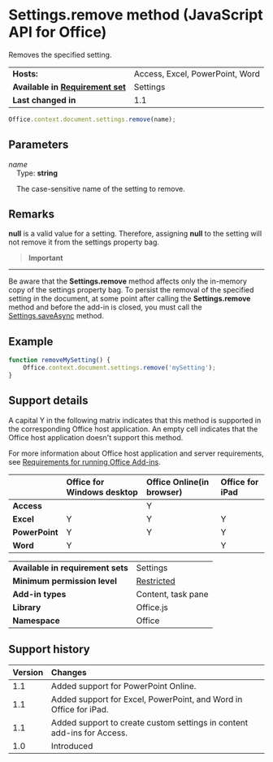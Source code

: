 
# Settings.remove method (JavaScript API for Office)
Removes the specified setting.

|||
|:-----|:-----|
|**Hosts:**|Access, Excel, PowerPoint, Word|
|**Available in [Requirement set](http://msdn.microsoft.com/library/6b6702f2-b0a5-46ab-a356-8dda897ca8ae%28Office.15%29.aspx)**|Settings|
|**Last changed in**|1.1|

```js
Office.context.document.settings.remove(name);
```


## Parameters


_name_<br/>
&nbsp;&nbsp;&nbsp;&nbsp;Type:  **string**

&nbsp;&nbsp;&nbsp;&nbsp;The case-sensitive name of the setting to remove.
    



## Remarks

 **null** is a valid value for a setting. Therefore, assigning **null** to the setting will not remove it from the settings property bag.


>**Important**
---
Be aware that the  **Settings.remove** method affects only the in-memory copy of the settings property bag. To persist the removal of the specified setting in the document, at some point after calling the **Settings.remove** method and before the add-in is closed, you must call the [Settings.saveAsync](../../reference/shared/settings.saveasync.md) method.


## Example




```js
function removeMySetting() {
    Office.context.document.settings.remove('mySetting');
}
```




## Support details


A capital Y in the following matrix indicates that this method is supported in the corresponding Office host application. An empty cell indicates that the Office host application doesn't support this method.

For more information about Office host application and server requirements, see [Requirements for running Office Add-ins](http://msdn.microsoft.com/library/67340567-bb9a-498c-96d3-3f52f28c16bc%28Office.15%29.aspx).


| |**Office for Windows desktop**|**Office Online(in browser)**|**Office for iPad**|
|:-----|:-----|:-----|:-----|
|**Access**||Y||
|**Excel**|Y|Y|Y|
|**PowerPoint**|Y|Y|Y|
|**Word**|Y||Y|

|||
|:-----|:-----|
|**Available in requirement sets**|Settings|
|**Minimum permission level**|[Restricted](http://msdn.microsoft.com/library/da2efadc-4ebf-45fe-be39-397ac1eb1dbd%28Office.15%29.aspx)|
|**Add-in types**|Content, task pane|
|**Library**|Office.js|
|**Namespace**|Office|

## Support history




|**Version**|**Changes**|
|:-----|:-----|
|1.1|Added support for PowerPoint Online.|
|1.1|Added support for Excel, PowerPoint, and Word in Office for iPad.|
|1.1|Added support to create custom settings in content add-ins for Access.|
|1.0|Introduced|

